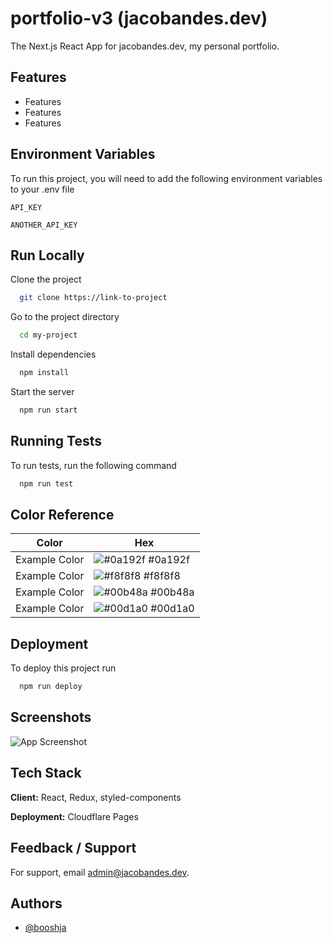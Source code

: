 # portfolio-v3 (jacobandes.dev)

The Next.js React App for jacobandes.dev, my personal portfolio.

## Features

- Features
- Features
- Features

## Environment Variables

To run this project, you will need to add the following environment variables to your .env file

`API_KEY`

`ANOTHER_API_KEY`

## Run Locally

Clone the project

```bash
  git clone https://link-to-project
```

Go to the project directory

```bash
  cd my-project
```

Install dependencies

```bash
  npm install
```

Start the server

```bash
  npm run start
```

## Running Tests

To run tests, run the following command

```bash
  npm run test
```

## Color Reference

| Color         | Hex                                                              |
| ------------- | ---------------------------------------------------------------- |
| Example Color | ![#0a192f](https://via.placeholder.com/10/0a192f?text=+) #0a192f |
| Example Color | ![#f8f8f8](https://via.placeholder.com/10/f8f8f8?text=+) #f8f8f8 |
| Example Color | ![#00b48a](https://via.placeholder.com/10/00b48a?text=+) #00b48a |
| Example Color | ![#00d1a0](https://via.placeholder.com/10/00b48a?text=+) #00d1a0 |

## Deployment

To deploy this project run

```bash
  npm run deploy
```

## Screenshots

![App Screenshot](https://via.placeholder.com/468x300?text=App+Screenshot+Here)

## Tech Stack

**Client:** React, Redux, styled-components

**Deployment:** Cloudflare Pages

## Feedback / Support

For support, email [admin@jacobandes.dev](mailto:admin@jacobandes.dev).

## Authors

- [@booshja](https://www.github.com/booshja)

